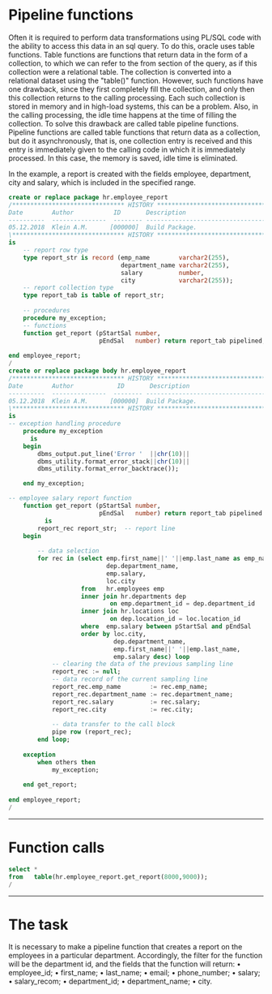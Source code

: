 ﻿# Pipeline functions

Often it is required to perform data transformations using PL/SQL code with the ability to access this data in an sql query. To do this, oracle uses table functions.
Table functions are functions that return data in the form of a collection, to which we can refer to the from section of the query, as if this collection were a relational table. The collection is converted into a relational dataset using the "table()" function.
However, such functions have one drawback, since they first completely fill the collection, and only then this collection returns to the calling processing. Each such collection is stored in memory and in high-load systems, this can be a problem. Also, in the calling processing, the idle time happens at the time of filling the collection. To solve this drawback are called table pipeline functions.
Pipeline functions are called table functions that return data as a collection, but do it asynchronously, that is, one collection entry is received and this entry is immediately given to the calling code in which it is immediately processed. In this case, the memory is saved, idle time is eliminated.

In the example, a report is created with the fields employee, department, city and salary, which is included in the specified range.
```sql
create or replace package hr.employee_report
/******************************* HISTORY *******************************************\
Date        Author           ID       Description
----------  ---------------  -------- -----------------------------------------------
05.12.2018  Klein A.M.      [000000]  Build Package.
\******************************* HISTORY *******************************************/
is
    -- report row type
    type report_str is record (emp_name        varchar2(255),
                               department_name varchar2(255),
                               salary          number,
                               city            varchar2(255));
    -- report collection type
    type report_tab is table of report_str;
        
    -- procedures
    procedure my_exception;
    -- functions
    function get_report (pStartSal number,
                         pEndSal   number) return report_tab pipelined;
    
end employee_report;
/
create or replace package body hr.employee_report
/******************************* HISTORY *******************************************\
Date        Author            ID       Description
----------  ---------------  -------- -----------------------------------------------
05.12.2018  Klein A.M.      [000000]  Build Package.
\******************************* HISTORY *******************************************/
is
-- exception handling procedure
    procedure my_exception
      is
    begin
        dbms_output.put_line('Error '  ||chr(10)||
        dbms_utility.format_error_stack||chr(10)||
        dbms_utility.format_error_backtrace());

    end my_exception;

-- employee salary report function
    function get_report (pStartSal number,
                         pEndSal   number) return report_tab pipelined
          is
        report_rec report_str;  -- report line
    begin
        
        -- data selection
        for rec in (select emp.first_name||' '||emp.last_name as emp_name,
                           dep.department_name,
                           emp.salary,
                           loc.city
                    from   hr.employees emp
                    inner join hr.departments dep
                            on emp.department_id = dep.department_id
                    inner join hr.locations loc
                            on dep.location_id = loc.location_id
                    where  emp.salary between pStartSal and pEndSal
                    order by loc.city,
                             dep.department_name,
                             emp.first_name||' '||emp.last_name,
                             emp.salary desc) loop
            -- clearing the data of the previous sampling line
            report_rec := null;
            -- data record of the current sampling line
            report_rec.emp_name        := rec.emp_name;
            report_rec.department_name := rec.department_name;
            report_rec.salary          := rec.salary;
            report_rec.city            := rec.city;
            
            -- data transfer to the call block
            pipe row (report_rec);
        end loop;
        
    exception
        when others then
            my_exception;
            
    end get_report;
   
end employee_report;
/
```

***
Function calls
====

```sql
select *
from   table(hr.employee_report.get_report(8000,9000));
/
```

***
The task
====

It is necessary to make a pipeline function that creates a report on the employees in a particular department. Accordingly, the filter for the function will be the department id, and the fields that the function will return:
• employee_id;
• first_name;
• last_name;
• email;
• phone_number;
• salary;
• salary_recom;
• department_id;
• department_name;
• city.